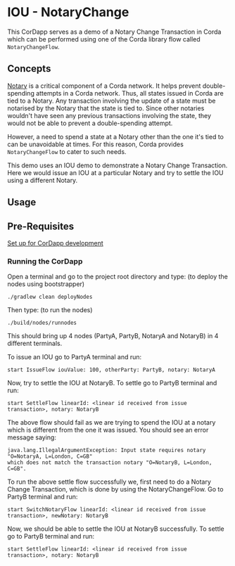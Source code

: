 # IOU - NotaryChange 

This CorDapp serves as a demo of a Notary Change Transaction in Corda which can be performed 
using one of the Corda library flow called `NotaryChangeFlow`.

## Concepts

[Notary](https://docs.r3.com/en/platform/corda/4.12/community/key-concepts-notaries.html) is a critical component of a Corda network. It helps prevent double-spending 
attempts in a Corda network. Thus, all states issued in Corda are tied to a Notary. 
Any transaction involving the update of a state must be notarised by the Notary 
that the state is tied to. Since other notaries wouldn't have seen any previous 
transactions involving the state, they would not be able to prevent a double-spending 
attempt.

However, a need to spend a state at a Notary other than the one it's tied to 
can be unavoidable at times. For this reason, Corda provides `NotaryChangeFlow` to cater to such 
needs.

This demo uses an IOU demo to demonstrate a Notary Change Transaction. Here we would 
issue an IOU at a particular Notary and try to settle the IOU using a different Notary.


## Usage



## Pre-Requisites

[Set up for CorDapp development](https://docs.r3.com/en/platform/corda/4.12/community/getting-set-up.html)

### Running the CorDapp

Open a terminal and go to the project root directory and type: (to deploy the 
nodes using bootstrapper)
```
./gradlew clean deployNodes
```
Then type: (to run the nodes)
```
./build/nodes/runnodes
```
This should bring up 4 nodes (PartyA, PartyB, NotaryA and NotaryB) in 4 different terminals.

To issue an IOU go to PartyA terminal and run:
```
start IssueFlow iouValue: 100, otherParty: PartyB, notary: NotaryA
```

Now, try to settle the IOU at NotaryB. To settle go to PartyB terminal and run:
```
start SettleFlow linearId: <linear id received from issue transaction>, notary: NotaryB
```

The above flow should fail as we are trying to spend the IOU at a notary which is 
different from  the one it was issued. You should see an error message saying:

```
java.lang.IllegalArgumentException: Input state requires notary "O=NotaryA, L=London, C=GB" 
which does not match the transaction notary "O=NotaryB, L=London, C=GB".
```

To run the above settle flow successfully we, first need to do a Notary Change Transaction,
which is done by using the NotaryChangeFlow. Go to PartyB terminal and run:

```
start SwitchNotaryFlow linearId: <linear id received from issue transaction>, newNotary: NotaryB
```

Now, we should be able to settle the IOU at NotaryB successfully. To settle go to PartyB terminal and run:
```
start SettleFlow linearId: <linear id received from issue transaction>, notary: NotaryB
```